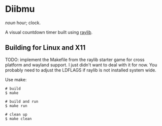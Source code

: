 # Diibmu

_noun_ hour; clock.

A visual countdown timer built using [raylib](https://raylib.com).

## Building for Linux and X11

TODO: implement the Makefile from the raylib starter game for cross platform
and wayland support. I just didn't want to deal with it for now. You probably need to adjust the LDFLAGS if raylib is not installed system wide.

Use make:

```
# build
$ make

# build and run
$ make run

# clean up
$ make clean
```
